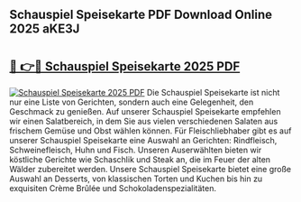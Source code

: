 ## Schauspiel Speisekarte PDF Download Online 2025 aKE3J

# <h2><a href="http://gcdyew1.nevu.top/?p=Schauspiel+Speisekarte">🔗 👉🔴 Schauspiel Speisekarte 2025 PDF</a></h2>

[![Schauspiel Speisekarte 2025 PDF](https://i.imgur.com/dBaPXMq.png)](http://gcdyew1.nevu.top/?p=Schauspiel+Speisekarte)
Die Schauspiel Speisekarte ist nicht nur eine Liste von Gerichten, sondern auch eine Gelegenheit, den Geschmack zu genießen. Auf unserer Schauspiel Speisekarte empfehlen wir einen Salatbereich, in dem Sie aus vielen verschiedenen Salaten aus frischem Gemüse und Obst wählen können. Für Fleischliebhaber gibt es auf unserer Schauspiel Speisekarte eine Auswahl an Gerichten: Rindfleisch, Schweinefleisch, Huhn und Fisch. Unseren Auserwählten bieten wir köstliche Gerichte wie Schaschlik und Steak an, die im Feuer der alten Wälder zubereitet werden. Unsere Schauspiel Speisekarte bietet eine große Auswahl an Desserts, von klassischen Torten und Kuchen bis hin zu exquisiten Crème Brûlée und Schokoladenspezialitäten.
